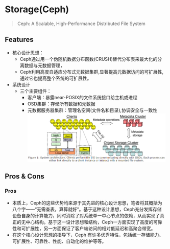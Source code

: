 # Storage(Ceph)
> Ceph: A Scalable, High-Performance Distributed File System

## Features 
- 核心设计思想：
  - Ceph通过用一个伪随机数据分布函数(CRUSH)替代分布表来最大化的分离数据与元数据管理，
  - Ceph利用高度自适应分布式元数据集群,显著提高元数据访问的可扩展性,通过它也提高整个系统的可扩展性。
- 系统设计
  - 三个主要组件：
    - 客户端：暴露near-POSIX的文件系统接口给主机或进程
    - OSD集群：存储所有数据和元数据
    - 元数据服务器集群：管理名空间(文件名和目录),协调安全与一致性
![img1](img1.png)

## Pros & Cons
### Pros
- 本质上，Ceph的这些优势均来源于其先进的核心设计思想，笔者将其概括为八个字——“无需查表，算算就好”。基于这种设计思想，Ceph充分发挥存储设备自身的计算能力，同时消除了对系统单一中心节点的依赖，从而实现了真正的无中心结构。基于这一设计思想和结构，Ceph一方面实现了高度的可靠性和可扩展性，另一方面保证了客户端访问的相对低延迟和高聚合带宽。
- 在这个核心设计思想的指导下，Ceph 有许多优秀特性，包括统一存储能力、可扩展性、可靠性、性能、自动化的维护等等。